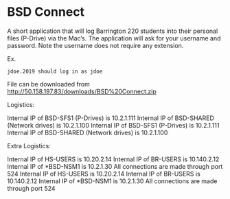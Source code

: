 BSD Connect
===========

A short application that will log Barrington 220 students into their personal files (P-Drive) via the Mac’s. The application will ask for your username and password. Note the username does not require any extension. 

Ex. 

	jdoe.2019 should log in as jdoe

File can be downloaded from http://50.158.197.83/downloads/BSD%20Connect.zip

Logistics:

Internal IP of BSD-SFS1 (P-Drives) is 10.2.1.111
Internal IP of BSD-SHARED (Network drives) is 10.2.1.100
	Internal IP of BSD-SFS1 (P-Drives) is 10.2.1.111
	Internal IP of BSD-SHARED (Network drives) is 10.2.1.100


Extra Logistics:

Internal IP of HS-USERS is 10.20.2.14
Internal IP of BR-USERS is 10.140.2.12
Internal IP of *BSD-NSM1 is 10.2.1.30
All connections are made through port 524	Internal IP of HS-USERS is 10.20.2.14
	Internal IP of BR-USERS is 10.140.2.12
	Internal IP of *BSD-NSM1 is 10.2.1.30
	All connections are made through port 524